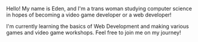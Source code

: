 Hello! My name is Eden, and I'm a trans woman studying computer science in hopes of becoming a video game developer or a web developer!

I'm currently learning the basics of Web Development and making various games and video game workshops. Feel free to join me on my journey!
